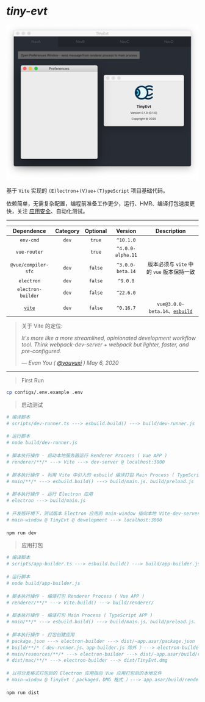 # *tiny-evt*

![screenshot](screenshot.png)

基于 `Vite` 实现的 `(E)lectron`+`(V)ue`+`(T)ypeScript` 项目基础代码。

依赖简单，无需复杂配置，编程前准备工作更少，运行、HMR、编译打包速度更快，关注 [应用安全](https://www.electronjs.org/docs/tutorial/security)、自动化测试。

---

| Dependence | Category | Optional | Version | Description |
| :---:|:---:|:---:|:---:|:---:|
| `env-cmd`| `dev` | `true` | `^10.1.0`|
| `vue-router` | | `true` | `^4.0.0-alpha.11` |
| `@vue/compiler-sfc` | `dev` | `false` | `^3.0.0-beta.14` | 版本必须与 `vite` 中的 `vue` 版本保持一致
| `electron` | `dev` | `false` | `^9.0.0`
| `electron-builder` | `dev` | `false` | `^22.6.0`
| [`vite`](https://github.com/vuejs/vite) | `dev` | `false` | `^0.16.7` | `vue@3.0.0-beta.14`、[`esbuild`](https://github.com/evanw/esbuild)

> 关于 Vite 的定位:
>
> *It's more like a more streamlined, opinionated development workflow tool. Think webpack-dev-server + webpack but lighter, faster, and pre-configured.*
>
> &mdash; *Evan You ( [@youyuxi](https://twitter.com/youyuxi/status/1258112624300118022) ) May 6, 2020*

---

> First Run

```bash
cp configs/.env.example .env
```

> 启动测试

```bash
# 编译脚本
# scripts/dev-runner.ts ---> esbuild.build() ---> build/dev-runner.js

# 运行脚本
# node build/dev-runner.js

# 脚本执行操作 - 启动本地服务器运行 Renderer Process ( Vue APP )
# renderer/**/* ---> Vite ---> dev-server @ localhost:3000

# 脚本执行操作 - 利用 Vite 中引入的 esbuild 编译打包 Main Process ( TypeScript APP )
# main/**/* ---> esbuild.build() ---> build/main.js、build/preload.js

# 脚本执行操作 - 运行 Electron 应用
# electron ---> build/main.js

# 开发版环境下，测试版本 Electron 应用的 main-window 指向本地 Vite-dev-server
# main-window @ TinyEvt @ development ---> localhost:3000

npm run dev
```

> 应用打包

```bash
# 编译脚本
# scripts/app-builder.ts ---> esbuild.build() ---> build/app-builder.js

# 运行脚本
# node build/app-builder.js

# 脚本执行操作 - 编译打包 Renderer Process ( Vue APP )
# renderer/**/* ---> Vite.build() ---> build/renderer/

# 脚本执行操作 - 编译打包 Main Process ( TypeScript APP )
# main/**/* ---> esbuild.build() ---> build/main.js、build/preload.js、

# 脚本执行操作 - 打包创建应用
# package.json ---> electron-builder ---> dist/~app.asar/package.json
# build/**/*（ dev-runner.js、app-builder.js 除外 ）---> electron-builder ---> dist/~app.asar/build/
# main/resources/**/* ---> electron-builder ---> dist/~app.asar/build/resources/
# dist/mac/**/* ---> electron-builder ---> dist/TinyEvt.dmg

# 以可分发格式打包后的 Electron 应用指向 Vue 应用打包后的本地文件
# main-window @ TinyEvt（ packaged，DMG 格式 ）---> app.asar/build/renderer/index.html

npm run dist
```
